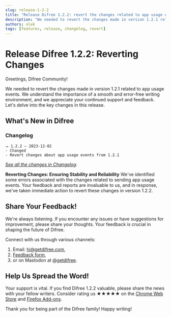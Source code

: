 ```yaml
---
slug: release-1-2-2
title: "Release Difree 1.2.2: revert the changes related to app usage events"
description: "We needed to revert the changes made in version 1.2.1 related to app usage events. We understand the importance of a smooth and error-free writing environment, and we appreciate your continued support and feedback. Let's delve into the key changes in this release."
authors: olek
tags: [features, release, changelog, revert]
---
```


# Release Difree 1.2.2: Reverting Changes

Greetings, Difree Community!

We needed to revert the changes made in version 1.2.1 related to app usage events. We understand the importance of a smooth and error-free writing environment, and we appreciate your continued support and feedback. Let's delve into the key changes in this release.

## What's New in Difree
### Changelog
    ⭢ 1.2.2 – 2023-12-02
    - Changed
    - Revert changes about app usage events from 1.2.1

*[See all the changes in Changelog](https://www.getdifree.com/changelog/).*

**Reverting Changes: Ensuring Stability and Reliability**
We've identified some errors associated with the changes related to sending app usage events. Your feedback and reports are invaluable to us, and in response, we've taken immediate action to revert these changes in version 1.2.2.

## Share Your Feedback!
We're always listening. If you encounter any issues or have suggestions for improvement, please share your thoughts. Your feedback is crucial in shaping the future of Difree.

Connect with us through various channels:
1. Email: [hi@getdifree.com](mailto:hi@getdifree.com),
2. [Feedback form](https://i.getdifree.com/feedback),
3. or on Mastodon at [@getdifree](https://mastodon.world/@getdifree).

## Help Us Spread the Word!
Your support is vital. If you find Difree 1.2.2 valuable, please share the news with your fellow writers. Consider rating us ★★★★★ on the [Chrome Web Store](https://i.getdifree.com/review-chrome) and [Firefox Add-ons](https://i.getdifree.com/review-firefox).


Thank you for being part of the Difree family! Happy writing!
